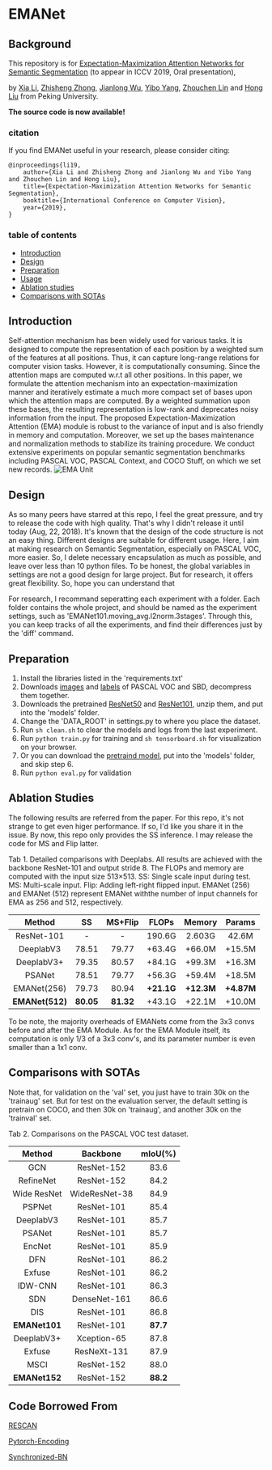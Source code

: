 # EMANet

## Background

This repository is for [Expectation-Maximization Attention Networks for Semantic Segmentation](https://xialipku.github.io/publication/expectation-maximization-attention-networks-for-semantic-segmentation/) (to appear in ICCV 2019, Oral presentation),

by [Xia Li](https://xialipku.github.io/), [Zhisheng Zhong](https://zzs1994.github.io/), [Jianlong Wu](https://jlwu1992.github.io/), [Yibo Yang](https://scholar.google.com.hk/citations?user=DxXXnCcAAAAJ&hl=en), [Zhouchen Lin](http://www.cis.pku.edu.cn/faculty/vision/zlin/zlin.htm) and [Hong Liu](https://scholar.google.com/citations?user=4CQKG8oAAAAJ&hl=en) from Peking University.

**The source code is now available!**

### citation
If you find EMANet useful in your research, please consider citing:

	@inproceedings{li19,
	    author={Xia Li and Zhisheng Zhong and Jianlong Wu and Yibo Yang and Zhouchen Lin and Hong Liu},
	    title={Expectation-Maximization Attention Networks for Semantic Segmentation},
	    booktitle={International Conference on Computer Vision},   
	    year={2019},   
	}

### table of contents
- [Introduction](#introduction)
- [Design](#design)
- [Preparation](#preparation)
- [Usage](#usage)
- [Ablation studies](#ablation-studies)
- [Comparisons with SOTAs](#comparision-with-sotas)

## Introduction
Self-attention mechanism has been widely used for various tasks. It is designed to compute the representation of each position by a weighted sum of the features at all positions. Thus, it can capture long-range relations for computer vision tasks. However, it is computationally consuming. Since the attention maps are computed w.r.t all other positions. In this paper, we formulate the attention mechanism into an expectation-maximization manner and iteratively estimate a much more compact set of bases upon which the attention maps are computed. By a weighted summation upon these bases, the resulting representation is low-rank and deprecates noisy information from the input. The proposed Expectation-Maximization Attention (EMA) module is robust to the variance of input and is also friendly in memory and computation. Moreover, we set up the bases maintenance and normalization methods to stabilize its training procedure. We conduct extensive experiments on popular semantic segmentation benchmarks including PASCAL VOC, PASCAL Context, and COCO Stuff, on which we set new records.
![EMA Unit](https://xialipku.github.io/publication/expectation-maximization-attention-networks-for-semantic-segmentation/featured_hu9697392da5f15752eba3cc9c3d5fcfba_326134_720x0_resize_lanczos_2.png)

## Design

As so many peers have starred at this repo, I feel the great pressure, and try to release the code with high quality.
That's why I didn't release it until today (Aug, 22, 2018). It's known that the design of the code structure is not an easy thing.
Different designs are suitable for different usage. Here, I aim at making research on Semantic Segmentation, especially on PASCAL VOC, more easier.
So, I delete necessary encapsulation as much as possible, and leave over less than 10 python files. To be honest, the global variables in settings are
not a good design for large project. But for research, it offers great flexibility. So, hope you can understand that

For research, I recommand seperatting each experiment with a folder. Each folder contains the whole project, and should be named as the experiment settings, such as 'EMANet101.moving_avg.l2norm.3stages'. Through this, you can keep tracks of all the experiments, and find their differences just by the 'diff' command.

## Preparation

1. Install the libraries listed in the 'requirements.txt'
2. Downloads [images](http://host.robots.ox.ac.uk/pascal/VOC/voc2012/VOCtrainval_11-May-2012.tar) and [labels](https://drive.google.com/file/d/1OqX6s07rFqtu-JZCjdjnJDv1QfDz9uG7/view?usp=sharing) of PASCAL VOC and SBD, decompress them together.
3. Downloads the pretrained [ResNet50](https://hangzh.s3.amazonaws.com/encoding/models/resnet50-ebb6acbb.zip) and [ResNet101](https://hangzh.s3.amazonaws.com/encoding/models/resnet101-2a57e44d.zip), unzip them, and put into the 'models' folder.
4. Change the 'DATA_ROOT' in settings.py to where you place the dataset.
5. Run `sh clean.sh` to clear the models and logs from the last experiment.
6. Run `python train.py` for training and `sh tensorboard.sh` for visualization on your browser.
7. Or you can download the [pretraind model](https://drive.google.com/file/d/1rOfV1dpcvW2lxfGJ9RtntBXF-z64kjsC/view?usp=sharing), put into the 'models' folder, and skip step 6.
8. Run `python eval.py` for validation

## Ablation Studies

The following results are referred from the paper. For this repo, it's not strange to get even higer performance. If so, I'd like you share it in the issue.
By now, this repo only provides the SS inference. I may release the code for MS and Flip latter.

Tab 1. Detailed comparisons with Deeplabs. All results are achieved with the backbone ResNet-101 and output stride 8. The FLOPs and memory are computed with the input size 513×513. SS: Single scale input during test. MS: Multi-scale input. Flip: Adding left-right flipped input. EMANet (256) and EMANet (512) represent EMANet withthe number of input channels for EMA as 256 and 512, respectively. 

|Method     |SS   |MS+Flip|FLOPs |Memory|Params|
|:---------:|:---:|:-----:|:----:|:----:|:----:|
|ResNet-101 |-    |-      |190.6G|2.603G|42.6M |
|DeeplabV3  |78.51|79.77  |+63.4G|+66.0M|+15.5M|
|DeeplabV3+ |79.35|80.57  |+84.1G|+99.3M|+16.3M|
|PSANet     |78.51|79.77  |+56.3G|+59.4M|+18.5M|
|EMANet(256)|79.73|80.94  |**+21.1G**|**+12.3M**|**+4.87M**|
|**EMANet(512)**|**80.05**|**81.32**  |+43.1G|+22.1M|+10.0M|

To be note, the majority overheads of EMANets come from the 3x3 convs before and after the EMA Module. As for the EMA Module itself, its computation is only 1/3 of a 3x3 conv's, and its parameter number is even smaller than a 1x1 conv.

## Comparisons with SOTAs

Note that, for validation on the 'val' set, you just have to train 30k on the 'trainaug' set.
But for test on the evaluation server, the default setting is pretrain on COCO, and then 30k on 'trainaug', and another 30k on the 'trainval' set.

Tab 2. Comparisons on the PASCAL VOC test dataset.

|Method      	| Backbone      | mIoU(\%)	|
|:-------------:|:-------------:|:-------------:|
|GCN     	| ResNet-152    | 83.6		|
|RefineNet	| ResNet-152    | 84.2		|
|Wide ResNet 	| WideResNet-38 | 84.9		|
|PSPNet 	| ResNet-101    | 85.4		|
|DeeplabV3	| ResNet-101 	| 85.7		|
|PSANet		| ResNet-101	| 85.7		|
|EncNet 	| ResNet-101    | 85.9		|
|DFN		| ResNet-101    | 86.2		|
|Exfuse		| ResNet-101    | 86.2		|
|IDW-CNN    	| ResNet-101    | 86.3		|
|SDN 		| DenseNet-161  | 86.6		|
|DIS        	| ResNet-101    | 86.8		|
|**EMANet101** 	| ResNet-101	| **87.7**	|
|DeeplabV3+	| Xception-65   | 87.8		|
|Exfuse 	| ResNeXt-131   | 87.9		|
|MSCI       	| ResNet-152    | 88.0		|
|**EMANet152** 	| ResNet-152	| **88.2**	|

## Code Borrowed From
[RESCAN](https://github.com/XiaLiPKU/RESCAN)

[Pytorch-Encoding](https://github.com/zhanghang1989/PyTorch-Encoding)

[Synchronized-BN](https://github.com/vacancy/Synchronized-BatchNorm-PyTorch)

